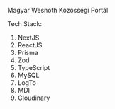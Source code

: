 Magyar Wesnoth Közösségi Portál

Tech Stack:

1. NextJS
2. ReactJS
3. Prisma
4. Zod
5. TypeScript
6. MySQL
7. LogTo
8. MDI
9. Cloudinary
